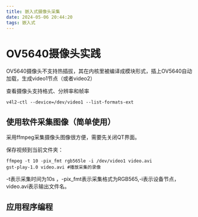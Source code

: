 ```yaml
---
title: 嵌入式摄像头采集
date: 2024-05-06 20:44:20
tags: 嵌入式
---
```


# OV5640摄像头实践

OV5640摄像头不支持热插拔，其在内核里被编译成模块形式，插上OV5640自动加载，生成video1节点（或者video2）

查看摄像头支持格式、分辨率和帧率

```shell
v4l2-ctl --device=/dev/video1 --list-formats-ext
```

## 使用软件采集图像（简单使用）

采用ffmpeg采集摄像头图像很方便，需要先关闭QT界面。

保存视频到当前文件夹：

```shell
ffmpeg -t 10 -pix_fmt rgb565le -i /dev/video1 video.avi
gst-play-1.0 video.avi #播放采集的录像
```

-t表示采集时间为10s ，-pix_fmt表示采集格式为RGB565,-i表示设备节点，video.avi表示输出文件名。

## 应用程序编程

